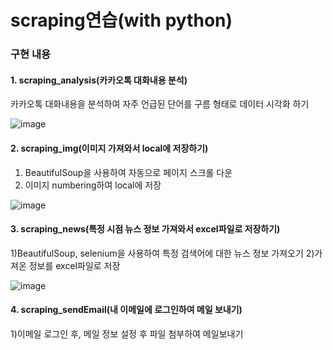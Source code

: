 # scraping연습(with python)

### 구현 내용

#### 1. scraping_analysis(카카오톡 대화내용 분석)
  카카오톡 대화내용을 분석하여 자주 언급된 단어를 구름 형태로 데이터 시각화 하기

![image](https://user-images.githubusercontent.com/76245273/113110501-1d2e4300-9242-11eb-8d92-f0049f250940.png)






#### 2. scraping_img(이미지 가져와서 local에 저장하기)

  1) BeautifulSoup을 사용하여 자동으로 페이지 스크롤 다운
  2) 이미지 numbering하여 local에 저장
  
![image](https://user-images.githubusercontent.com/76245273/113113869-b6128d80-9245-11eb-8db7-be516b70b77c.png)


#### 3. scraping_news(특정 시점 뉴스 정보 가져와서 excel파일로 저장하기)

  1)BeautifulSoup, selenium을 사용하여 특정 검색어에 대한 뉴스 정보 가져오기
  2)가져온 정보를 excel파일로 저장
  
![image](https://user-images.githubusercontent.com/76245273/113115019-f1fa2280-9246-11eb-845a-00d37c542483.png)


#### 4. scraping_sendEmail(내 이메일에 로그인하여 메일 보내기)

  1)이메일 로그인 후, 메일 정보 설정 후 파일 첨부하여 메일보내기
